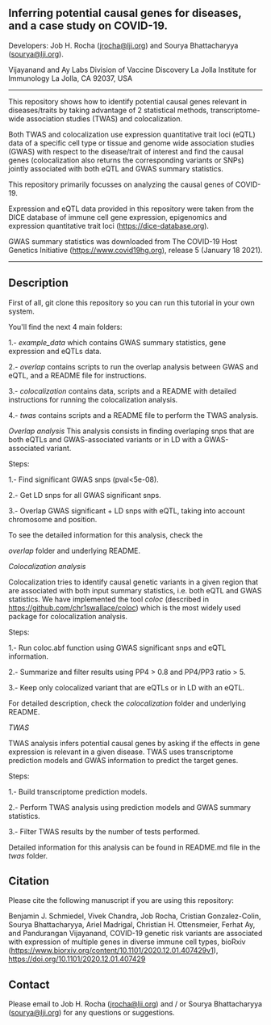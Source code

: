 Inferring potential causal genes for diseases, and a case study on COVID-19.
------------------------------------------------------------------------------

Developers: Job H. Rocha (jrocha@lji.org) and Sourya Bhattacharyya (sourya@lji.org).

Vijayanand and Ay Labs
Division of Vaccine Discovery
La Jolla Institute for Immunology
La Jolla, CA 92037, USA

**************************
This repository shows how to identify potential causal genes relevant
in diseases/traits by taking advantage of 2 statistical methods,
transcriptome-wide association studies (TWAS) and colocalization.

Both TWAS and colocalization use expression quantitative trait loci (eQTL) data of a specific cell type or tissue and
genome wide association studies (GWAS) with respect to the disease/trait of interest
and find the causal genes (colocalization also returns the corresponding variants or SNPs)
jointly associated with both eQTL and GWAS summary statistics.

This repository primarily focusses on analyzing the causal genes of COVID-19.

Expression and eQTL data provided in this repository were taken
from the DICE database of immune cell gene expression, epigenomics
and expression quantitative trait loci (https://dice-database.org).

GWAS summary statistics was downloaded from The COVID-19 Host
Genetics Initiative (https://www.covid19hg.org), release 5 (January 18 2021).
**************************

Description
------------------------
First of all, git clone this repository so you can run
this tutorial in your own system.

You'll find the next 4 main folders:

1.- *example_data* which contains GWAS summary statistics, gene expression and eQTLs data.

2.- *overlap* contains scripts to run the overlap analysis between GWAS and eQTL, and a README file for instructions.

3.- *colocalization* contains data, scripts and a README with detailed instructions for running the colocalization analysis.

4.- *twas* contains scripts and a README file to perform the TWAS analysis.


*Overlap analysis*
This analysis consists in finding overlaping snps that
are both eQTLs and GWAS-associated variants or in LD with
a GWAS-associated variant.

Steps:

1.- Find significant GWAS snps (pval<5e-08).

2.- Get LD snps for all GWAS significant snps.

3.- Overlap GWAS significant + LD snps with eQTL,
taking into account chromosome and position.

To see the detailed information for this analysis, check the

*overlap* folder and underlying README.


*Colocalization analysis*

Colocalization tries to identify causal genetic variants
in a given region that are associated with both input summary statistics, i.e.
both eQTL and GWAS statistics. We have implemented the tool *coloc*
(described in https://github.com/chr1swallace/coloc) which is the most widely used
package for colocalization analysis.

Steps:

1.- Run coloc.abf function using GWAS significant snps and eQTL information.

2.- Summarize and filter results using PP4 > 0.8 and PP4/PP3 ratio > 5.

3.- Keep only colocalized variant that are eQTLs or in LD with an eQTL.

For detailed description, check the *colocalization* folder and underlying README.


*TWAS*

TWAS analysis infers potential causal genes by asking if the effects
in gene expression is relevant in a given disease. TWAS uses
transcriptome prediction models and GWAS information to predict the target genes.

Steps:

1.- Build transcriptome prediction models.

2.- Perform TWAS analysis using prediction models and GWAS summary statistics.

3.- Filter TWAS results by the number of tests performed.

Detailed information for this analysis can be found in
README.md file in the *twas* folder.


Citation
--------------
Please cite the following manuscript if you are using this repository:

Benjamin J. Schmiedel, Vivek Chandra, Job Rocha, Cristian Gonzalez-Colin, Sourya Bhattacharyya, Ariel Madrigal, Christian H. Ottensmeier,  Ferhat Ay, and Pandurangan Vijayanand,
COVID-19 genetic risk variants are associated with expression of multiple genes in diverse immune cell types,
bioRxiv (https://www.biorxiv.org/content/10.1101/2020.12.01.407429v1),
https://doi.org/10.1101/2020.12.01.407429


Contact
--------------
Please email to Job H. Rocha (jrocha@lji.org) and / or Sourya Bhattacharyya (sourya@lji.org) for any questions or suggestions.
